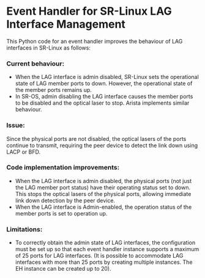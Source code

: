 
# Event Handler for SR-Linux LAG Interface Management

This Python code for an event handler improves the behaviour of LAG interfaces in SR-Linux as follows:

### Current behaviour:
- When the LAG interface is admin disabled, SR-Linux sets the operational state of LAG member ports to down. However, the operational state of the member ports remains up.
- In SR-OS, admin disabling the LAG interface causes the member ports to be disabled and the optical laser to stop. Arista implements similar behaviour.

### Issue:
Since the physical ports are not disabled, the optical lasers of the ports continue to transmit, requiring the peer device to detect the link down using LACP or BFD.

### Code implementation improvements:
- When the LAG interface is admin disabled, the physical ports (not just the LAG member port status) have their operating status set to down. This stops the optical lasers of the physical ports, allowing immediate link down detection by the peer device.
- When the LAG interface is Admin-enabled, the operation status of the member ports is set to operation up.

### Limitations:
- To correctly obtain the admin state of LAG interfaces, the configuration must be set up so that each event handler instance supports a maximum of 25 ports for LAG interfaces.
  (It is possible to accommodate LAG interfaces with more than 25 ports by creating multiple instances. The EH instance can be created up to 20).

